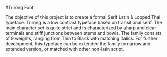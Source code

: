 #Trirong Font

The objective of this project is to create a formal Serif Latin & Looped Thai typeface. Trirong is a low contrast typeface based on transitional serif. The main character set is quite strict and is characterized by sharp and clear terminals and stiff junctions between stems and bowls. The family consists of 9 weights, ranging from Thin to Black with matching italics. For further development, this typeface can be extended the family to narrow and extended version, or matched with other non-latin script.

